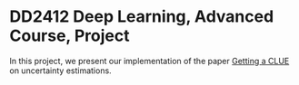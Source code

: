 # DD2412 Deep Learning, Advanced Course, Project


In this project, we present our implementation of the paper [Getting a CLUE](https://arxiv.org/abs/2006.06848) on uncertainty estimations.
